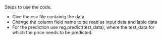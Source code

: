 Steps to use the code.

- Give the csv file containig the data
- Change the column field name to be read as input data and lable data
- For the prediction use reg.predict(test_data), where the test_data for which the price needs to be predicted.
